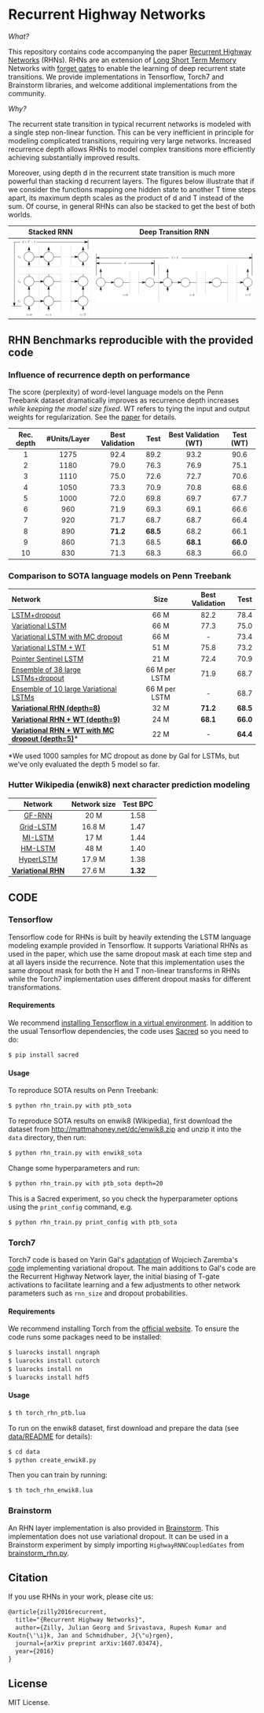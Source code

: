 # Recurrent Highway Networks

*What?*

This repository contains code accompanying the paper [Recurrent Highway Networks](https://arxiv.org/abs/1607.03474 "Recurrent Highway Networks") (RHNs). 
RHNs are an extension of [Long Short Term Memory](http://bioinf.jku.at/publications/older/2604.pdf) Networks with [forget gates](https://pdfs.semanticscholar.org/1154/0131eae85b2e11d53df7f1360eeb6476e7f4.pdf) to enable the learning of deep recurrent state transitions.
We provide implementations in Tensorflow, Torch7 and Brainstorm libraries, and welcome additional implementations from the community.

*Why?*

The recurrent state transition in typical recurrent networks is modeled with a single step non-linear function.
This can be very inefficient in principle for modeling complicated transitions, requiring very large networks.
Increased recurrence depth allows RHNs to model complex transitions more efficiently achieving substantially improved results.

Moreover, using depth d in the recurrent state transition is much more powerful than stacking d recurrent layers.
The figures below illustrate that if we consider the functions mapping one hidden state to another T time steps apart, its maximum depth scales as the product of d and T instead of the sum. 
Of course, in general RHNs can also be stacked to get the best of both worlds.

| Stacked RNN                           | Deep Transition RNN              |
|:-------------------------------------:|:--------------------------------:|
| ![Stacked RNN](./images/arch_stacked.png) | ![Deep Transition RNN](./images/arch_dt.png) |

## RHN Benchmarks reproducible with the provided code

### Influence of recurrence depth on performance 
The score (perplexity) of word-level language models on the Penn Treebank dataset dramatically improves as recurrence depth increases _while keeping the model size fixed_.
WT refers to tying the input and output weights for regularization. See the [paper](http://arxiv.org/abs/1608.05859) for details.

| Rec. depth| #Units/Layer | Best Validation | Test | Best Validation (WT) | Test (WT)|
|:-------------:|:-------------:|:-------------:|:-------------:|:-------------:|:-------------:|
| 1 | 1275 | 92.4 | 89.2 | 93.2 | 90.6 | 
| 2 | 1180 | 79.0 | 76.3 | 76.9 | 75.1 | 
| 3 | 1110 | 75.0 | 72.6 | 72.7 | 70.6 | 
| 4 | 1050 | 73.3 | 70.9 | 70.8 | 68.6 | 
| 5 | 1000 | 72.0 | 69.8 | 69.7 | 67.7 | 
| 6 | 960  | 71.9 | 69.3 | 69.1 | 66.6 | 
| 7 | 920  | 71.7 | 68.7 | 68.7 | 66.4 |
| 8 | 890  | **71.2** | **68.5** | 68.2 | 66.1 | 
| 9 | 860  | 71.3   | 68.5    | **68.1**    |  **66.0**   |
| 10 | 830 | 71.3   | 68.3    | 68.3   |  66.0   |

### Comparison to SOTA language models on Penn Treebank

| Network        |  Size | Best Validation | Test  |
|:-------------|:-------------:|:-------------:|:-------------:|
| [LSTM+dropout](https://arxiv.org/abs/1409.2329)      | 66 M | 82.2 | 78.4 | 
| [Variational LSTM](http://arxiv.org/abs/1512.05287)     | 66 M | 77.3 | 75.0      |
| [Variational LSTM with MC dropout](http://arxiv.org/abs/1512.05287)     | 66 M |  - | 73.4      |
| [Variational LSTM + WT](http://arxiv.org/abs/1608.05859) | 51 M | 75.8 | 73.2 |
| [Pointer Sentinel LSTM](https://arxiv.org/abs/1609.07843) | 21 M | 72.4 | 70.9 |
| [Ensemble of 38 large LSTMs+dropout](https://arxiv.org/abs/1409.2329) | 66 M per LSTM | 71.9 | 68.7  |
| [Ensemble of 10 large Variational LSTMs](https://arxiv.org/abs/1409.2329) | 66 M per LSTM | - | 68.7  |
| [**Variational RHN (depth=8)**](https://arxiv.org/abs/1607.03474 "Recurrent Highway Networks")| 32 M | **71.2** | **68.5** | 
| [**Variational RHN + WT (depth=9)**](https://arxiv.org/abs/1607.03474 "Recurrent Highway Networks") | 24 M |  **68.1**| **66.0**   |
| [**Variational RHN + WT with MC dropout (depth=5)**](https://arxiv.org/abs/1607.03474 "Recurrent Highway Networks")* | 22 M | - | **64.4**| 

*We used 1000 samples for MC dropout as done by Gal for LSTMs, but we've only evaluated the depth 5 model so far.

### Hutter Wikipedia (enwik8) next character prediction modeling

| Network        | Network size | Test BPC    |
|:-------------:|:-------------:|:-------------:|
| [GF-RNN](http://www.jmlr.org/proceedings/papers/v37/chung15) | 20 M | 1.58  | 
| [Grid-LSTM](http://arxiv.org/abs/1507.01526)  | 16.8 M | 1.47  | 
| [MI-LSTM](https://arxiv.org/abs/1606.06630)      |  17 M | 1.44 |
| [HM-LSTM](http://128.84.21.199/abs/1609.01704)      | 48 M | 1.40      | 
| [HyperLSTM](https://arxiv.org/abs/1609.09106) | 17.9 M | 1.38 |
| [**Variational RHN**](https://arxiv.org/abs/1607.03474 "Recurrent Highway Networks") | 27.6 M | **1.32** | 


## CODE
### Tensorflow

Tensorflow code for RHNs is built by heavily extending the LSTM language modeling example provided in Tensorflow.
It supports Variational RHNs as used in the paper, which use the same dropout mask at each time step and at all layers inside the recurrence.
Note that this implementation uses the same dropout mask for both the H and T non-linear transforms in RHNs while the Torch7 implementation uses different dropout masks for different transformations.

#### Requirements

We recommend [installing Tensorflow in a virtual environment](https://www.tensorflow.org/versions/master/get_started/os_setup.html#virtualenv-installation).
In addition to the usual Tensorflow dependencies, the code uses [Sacred](https://github.com/IDSIA/sacred) so you need to do:

```bash
$ pip install sacred
```
#### Usage

To reproduce SOTA results on Penn Treebank:
```bash
$ python rhn_train.py with ptb_sota
```
To reproduce SOTA results on enwik8 (Wikipedia), first download the dataset from http://mattmahoney.net/dc/enwik8.zip and unzip it into the ```data``` directory, then run:
```bash
$ python rhn_train.py with enwik8_sota
```
Change some hyperparameters and run:
```bash
$ python rhn_train.py with ptb_sota depth=20
```
This is a Sacred experiment, so you check the hyperparameter options using the ```print_config``` command, e.g.
```bash
$ python rhn_train.py print_config with ptb_sota
```

### Torch7

Torch7 code is based on Yarin Gal's [adaptation](https://github.com/yaringal/BayesianRNN) of Wojciech Zaremba's [code](https://github.com/wojzaremba/lstm) implementing variational dropout. 
The main additions to Gal's code are the Recurrent Highway Network layer, the initial biasing of T-gate activations to facilitate learning and a few adjustments to other network parameters such as ```rnn_size``` and dropout probabilities. 

#### Requirements

We recommend installing Torch from the [official website](http://torch.ch/docs/getting-started.html#_). To ensure the code runs some packages need to be installed:

 ```bash
 $ luarocks install nngraph 
 $ luarocks install cutorch
 $ luarocks install nn
 $ luarocks install hdf5
 ```

#### Usage

```bash
$ th torch_rhn_ptb.lua
```

To run on the enwik8 dataset, first download and prepare the data (see [data/README](./data/README.md) for details): 
```bash
$ cd data
$ python create_enwik8.py
```
Then you can train by running:
```bash
$ th toch_rhn_enwik8.lua
```

### Brainstorm

An RHN layer implementation is also provided in [Brainstorm](https://github.com/IDSIA/brainstorm). 
This implementation does not use variational dropout.
It can be used in a Brainstorm experiment by simply importing ```HighwayRNNCoupledGates``` from [brainstorm_rhn.py](./brainstorm_rhn.py).

## Citation

If you use RHNs in your work, please cite us:

```
@article{zilly2016recurrent,
  title="{Recurrent Highway Networks}",
  author={Zilly, Julian Georg and Srivastava, Rupesh Kumar and Koutn{\'\i}k, Jan and Schmidhuber, J{\"u}rgen},
  journal={arXiv preprint arXiv:1607.03474},
  year={2016}
}
```

## License

MIT License.
